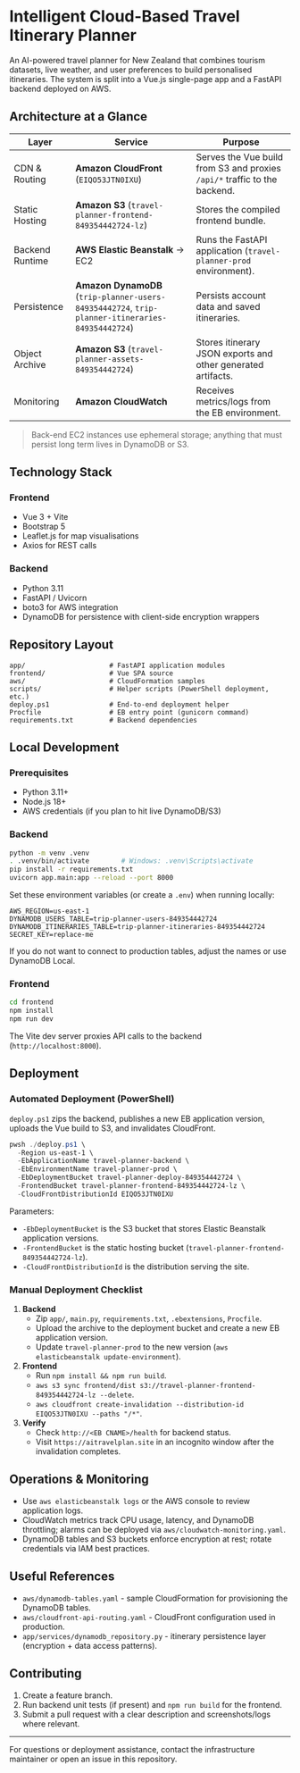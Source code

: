 ﻿# Intelligent Cloud-Based Travel Itinerary Planner

An AI-powered travel planner for New Zealand that combines tourism datasets, live weather, and user preferences to build personalised itineraries. The system is split into a Vue.js single-page app and a FastAPI backend deployed on AWS.

## Architecture at a Glance

| Layer | Service | Purpose |
|-------|---------|---------|
| CDN & Routing | **Amazon CloudFront** (`EIQO53JTN0IXU`) | Serves the Vue build from S3 and proxies `/api/*` traffic to the backend. |
| Static Hosting | **Amazon S3** (`travel-planner-frontend-849354442724-lz`) | Stores the compiled frontend bundle. |
| Backend Runtime | **AWS Elastic Beanstalk** -> EC2 | Runs the FastAPI application (`travel-planner-prod` environment). |
| Persistence | **Amazon DynamoDB** (`trip-planner-users-849354442724`, `trip-planner-itineraries-849354442724`) | Persists account data and saved itineraries. |
| Object Archive | **Amazon S3** (`travel-planner-assets-849354442724`) | Stores itinerary JSON exports and other generated artifacts. |
| Monitoring | **Amazon CloudWatch** | Receives metrics/logs from the EB environment. |

> Back-end EC2 instances use ephemeral storage; anything that must persist long term lives in DynamoDB or S3.

## Technology Stack

### Frontend
- Vue 3 + Vite
- Bootstrap 5
- Leaflet.js for map visualisations
- Axios for REST calls

### Backend
- Python 3.11
- FastAPI / Uvicorn
- boto3 for AWS integration
- DynamoDB for persistence with client-side encryption wrappers

## Repository Layout

```
app/                     # FastAPI application modules
frontend/                # Vue SPA source
aws/                     # CloudFormation samples
scripts/                 # Helper scripts (PowerShell deployment, etc.)
deploy.ps1               # End-to-end deployment helper
Procfile                 # EB entry point (gunicorn command)
requirements.txt         # Backend dependencies
```

## Local Development

### Prerequisites
- Python 3.11+
- Node.js 18+
- AWS credentials (if you plan to hit live DynamoDB/S3)

### Backend
```bash
python -m venv .venv
. .venv/bin/activate        # Windows: .venv\Scripts\activate
pip install -r requirements.txt
uvicorn app.main:app --reload --port 8000
```

Set these environment variables (or create a `.env`) when running locally:
```
AWS_REGION=us-east-1
DYNAMODB_USERS_TABLE=trip-planner-users-849354442724
DYNAMODB_ITINERARIES_TABLE=trip-planner-itineraries-849354442724
SECRET_KEY=replace-me
```
If you do not want to connect to production tables, adjust the names or use DynamoDB Local.

### Frontend
```bash
cd frontend
npm install
npm run dev
```
The Vite dev server proxies API calls to the backend (`http://localhost:8000`).

## Deployment

### Automated Deployment (PowerShell)
`deploy.ps1` zips the backend, publishes a new EB application version, uploads the Vue build to S3, and invalidates CloudFront.

```powershell
pwsh ./deploy.ps1 \
  -Region us-east-1 \
  -EbApplicationName travel-planner-backend \
  -EbEnvironmentName travel-planner-prod \
  -EbDeploymentBucket travel-planner-deploy-849354442724 \
  -FrontendBucket travel-planner-frontend-849354442724-lz \
  -CloudFrontDistributionId EIQO53JTN0IXU
```
Parameters:
- `-EbDeploymentBucket` is the S3 bucket that stores Elastic Beanstalk application versions.
- `-FrontendBucket` is the static hosting bucket (`travel-planner-frontend-849354442724-lz`).
- `-CloudFrontDistributionId` is the distribution serving the site.

### Manual Deployment Checklist
1. **Backend**
   - Zip `app/`, `main.py`, `requirements.txt`, `.ebextensions`, `Procfile`.
   - Upload the archive to the deployment bucket and create a new EB application version.
   - Update `travel-planner-prod` to the new version (`aws elasticbeanstalk update-environment`).
2. **Frontend**
   - Run `npm install && npm run build`.
   - `aws s3 sync frontend/dist s3://travel-planner-frontend-849354442724-lz --delete`.
   - `aws cloudfront create-invalidation --distribution-id EIQO53JTN0IXU --paths "/*"`.
3. **Verify**
   - Check `http://<EB CNAME>/health` for backend status.
   - Visit `https://aitravelplan.site` in an incognito window after the invalidation completes.

## Operations & Monitoring
- Use `aws elasticbeanstalk logs` or the AWS console to review application logs.
- CloudWatch metrics track CPU usage, latency, and DynamoDB throttling; alarms can be deployed via `aws/cloudwatch-monitoring.yaml`.
- DynamoDB tables and S3 buckets enforce encryption at rest; rotate credentials via IAM best practices.

## Useful References
- `aws/dynamodb-tables.yaml` - sample CloudFormation for provisioning the DynamoDB tables.
- `aws/cloudfront-api-routing.yaml` - CloudFront configuration used in production.
- `app/services/dynamodb_repository.py` - itinerary persistence layer (encryption + data access patterns).

## Contributing
1. Create a feature branch.
2. Run backend unit tests (if present) and `npm run build` for the frontend.
3. Submit a pull request with a clear description and screenshots/logs where relevant.

---

For questions or deployment assistance, contact the infrastructure maintainer or open an issue in this repository.




